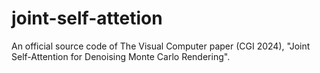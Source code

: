 # joint-self-attetion
An official source code of The Visual Computer paper (CGI 2024), "Joint Self-Attention for Denoising Monte Carlo Rendering".
